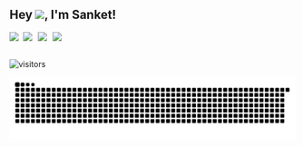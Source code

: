 ## Hey <img src="https://github.com/TheDudeThatCode/TheDudeThatCode/blob/master/Assets/Hi.gif" width="29px">, I'm Sanket!

<a href="https://www.linkedin.com/in/sanket-nadkarni-8218a99a/">
  <img align="left" width="24px" src="https://cdn-icons-png.flaticon.com/512/174/174857.png"  />
</a>
<a href="https://twitter.com/sanket1297">
  <img align="left" width="26px" src="https://logodownload.org/wp-content/uploads/2014/09/twitter-logo-6.png" />
</a>
<a href="mailto:sanket.s.nadkarni@gmail.com">
  <img align="left" width="26px" src="https://cdn-icons-png.flaticon.com/512/281/281769.png" />
</a>
<a href="https://www.instagram.com/sanket.nadkarni/">
  <img align="left" width="26px" src="https://upload.wikimedia.org/wikipedia/commons/thumb/a/a5/Instagram_icon.png/1024px-Instagram_icon.png" />
</a>

<br />
<br />

![visitors](https://visitor-badge.laobi.icu/badge?page_id=sanketnadkarni.sanketnadkarni)


![Snake animation](https://github.com/sanketnadkarni/sanketnadkarni/blob/output/github-contribution-grid-snake.svg)
